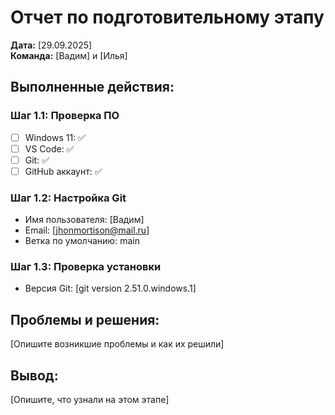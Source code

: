# Отчет по подготовительному этапу

**Дата:** [29.09.2025]  
**Команда:** [Вадим] и [Илья]

## Выполненные действия:

### Шаг 1.1: Проверка ПО
- [ ] Windows 11: ✅
- [ ] VS Code: ✅ 
- [ ] Git: ✅
- [ ] GitHub аккаунт: ✅

### Шаг 1.2: Настройка Git
- Имя пользователя: [Вадим]
- Email: [jhonmortison@mail.ru]
- Ветка по умолчанию: main

### Шаг 1.3: Проверка установки
- Версия Git: [git version 2.51.0.windows.1]

## Проблемы и решения:
[Опишите возникшие проблемы и как их решили]

## Вывод:
[Опишите, что узнали на этом этапе]